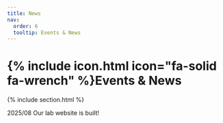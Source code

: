 ```yaml
---
title: News
nav:
  order: 6
  tooltip: Events & News
---
```


# {% include icon.html icon="fa-solid fa-wrench" %}Events & News

{% include section.html %}

2025/08         Our lab website is built!